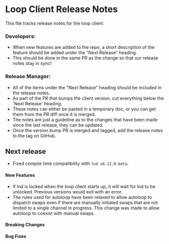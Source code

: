 # Loop Client Release Notes
This file tracks release notes for the loop client. 

### Developers: 
* When new features are added to the repo, a short description of the feature should be added under the "Next Release" heading.
* This should be done in the same PR as the change so that our release notes stay in sync!

### Release Manager: 
* All of the items under the "Next Release" heading should be included in the release notes.
* As part of the PR that bumps the client version, cut everything below the 'Next Release' heading. 
* These notes can either be pasted in a temporary doc, or you can get them from the PR diff once it is merged. 
* The notes are just a guideline as to the changes that have been made since the last release, they can be updated.
* Once the version bump PR is merged and tagged, add the release notes to the tag on GitHub.

## Next release
- Fixed compile time compatibility with `lnd v0.12.0-beta`.

#### New Features
* If lnd is locked when the loop client starts up, it will wait for lnd to be 
  unlocked. Previous versions would exit with an error. 
* The rules used for autoloop have been relaxed to allow autoloop to dispatch
  swaps even if there are manually initiated swaps that are not limited to a
  single channel in progress. This change was made to allow autoloop to coexist
  with manual swaps. 

#### Breaking Changes

#### Bug Fixes
